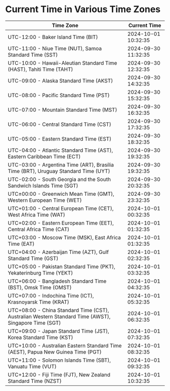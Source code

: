 # Current Time in Various Time Zones

| Time Zone | Current Time |
|-----------|--------------|
| UTC-12:00 - Baker Island Time (BIT) | 2024-10-01 10:32:35 |
| UTC-11:00 - Niue Time (NUT), Samoa Standard Time (SST) | 2024-09-30 11:32:35 |
| UTC-10:00 - Hawaii-Aleutian Standard Time (HAST), Tahiti Time (TAHT) | 2024-09-30 12:32:35 |
| UTC-09:00 - Alaska Standard Time (AKST) | 2024-09-30 14:32:35 |
| UTC-08:00 - Pacific Standard Time (PST) | 2024-09-30 15:32:35 |
| UTC-07:00 - Mountain Standard Time (MST) | 2024-09-30 16:32:35 |
| UTC-06:00 - Central Standard Time (CST) | 2024-09-30 17:32:35 |
| UTC-05:00 - Eastern Standard Time (EST) | 2024-09-30 18:32:35 |
| UTC-04:00 - Atlantic Standard Time (AST), Eastern Caribbean Time (ECT) | 2024-09-30 19:32:35 |
| UTC-03:00 - Argentina Time (ART), Brasília Time (BRT), Uruguay Standard Time (UYT) | 2024-09-30 19:32:35 |
| UTC-02:00 - South Georgia and the South Sandwich Islands Time (SGT) | 2024-09-30 20:32:35 |
| UTC±00:00 - Greenwich Mean Time (GMT), Western European Time (WET) | 2024-09-30 23:32:35 |
| UTC+01:00 - Central European Time (CET), West Africa Time (WAT) | 2024-10-01 00:32:35 |
| UTC+02:00 - Eastern European Time (EET), Central Africa Time (CAT) | 2024-10-01 01:32:35 |
| UTC+03:00 - Moscow Time (MSK), East Africa Time (EAT) | 2024-10-01 01:32:35 |
| UTC+04:00 - Azerbaijan Time (AZT), Gulf Standard Time (GST) | 2024-10-01 02:32:35 |
| UTC+05:00 - Pakistan Standard Time (PKT), Yekaterinburg Time (YEKT) | 2024-10-01 03:32:35 |
| UTC+06:00 - Bangladesh Standard Time (BST), Omsk Time (OMST) | 2024-10-01 04:32:35 |
| UTC+07:00 - Indochina Time (ICT), Krasnoyarsk Time (KRAT) | 2024-10-01 05:32:35 |
| UTC+08:00 - China Standard Time (CST), Australian Western Standard Time (AWST), Singapore Time (SGT) | 2024-10-01 06:32:35 |
| UTC+09:00 - Japan Standard Time (JST), Korea Standard Time (KST) | 2024-10-01 07:32:35 |
| UTC+10:00 - Australian Eastern Standard Time (AEST), Papua New Guinea Time (PGT) | 2024-10-01 08:32:35 |
| UTC+11:00 - Solomon Islands Time (SBT), Vanuatu Time (VUT) | 2024-10-01 09:32:35 |
| UTC+12:00 - Fiji Time (FJT), New Zealand Standard Time (NZST) | 2024-10-01 10:32:35 |
